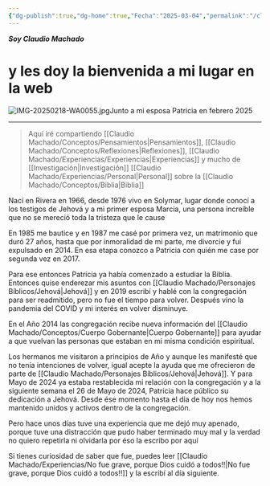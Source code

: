 ```yaml
---
{"dg-publish":true,"dg-home":true,"Fecha":"2025-03-04","permalink":"/claudio-machado/inicio/por-algo-hay-que-empezar/","tags":["gardenEntry"],"dgPassFrontmatter":true}
---
```



***Soy Claudio Machado***
# y les doy la bienvenida a mi lugar en la web


![IMG-20250218-WA0055.jpg](/img/user/Personal/Im%C3%A1genes/IMG-20250218-WA0055.jpg)Junto a mi esposa Patricia en febrero 2025

---

>Aquí iré compartiendo [[Claudio Machado/Conceptos/Pensamientos\|Pensamientos]], [[Claudio Machado/Conceptos/Reflexiones\|Reflexiones]], [[Claudio Machado/Experiencias/Experiencias\|Experiencias]] y mucho de [[Investigación\|Investigación]] [[Claudio Machado/Experiencias/Personal\|Personal]] sobre la [[Claudio Machado/Conceptos/Biblia\|Biblia]] 

Nací en Rivera en 1966, desde 1976 vivo en Solymar, lugar donde conocí a los testigos de Jehová y a mi primer esposa Marcia, una persona increíble que no se mereció toda la tristeza que le cause 

En 1985 me bautice y en 1987 me casé por primera vez,  un matrimonio que duró 27 años, hasta que por inmoralidad de mi parte, me divorcie y fuí expulsado en 2014. En esa etapa conozco a Patricia con quién me case por segunda vez en 2017.

Para ese entonces Patricia ya había comenzado a estudiar la Biblia. Entonces quise enderezar mis asuntos con [[Claudio Machado/Personajes Bíblicos/Jehová\|Jehová]] y en 2019 escribí y hablé con la congregación para ser readmitido, pero no fue el tiempo para volver. Después vino la pandemia del COVID y mi interés en volver disminuye. 

En el Año 2014 las congregación recibe nueva información del [[Claudio Machado/Conceptos/Cuerpo Gobernante\|Cuerpo Gobernante]] para ayudar a que vuelvan las personas que estaban en mi misma condición espiritual. 

Los hermanos me visitaron a principios de Año y aunque les manifesté que no tenía intenciones de volver, igual acepte la ayuda que me ofrecieron de parte de [[Claudio Machado/Personajes Bíblicos/Jehová\|Jehová]]. Y para Mayo de 2024 ya estaba restablecida mi relación con la congregación y a la siguiente semana el 26 de Mayo de 2024,  Patricia hace público su dedicación a Jehová. Desde ése momento hasta el día de hoy nos hemos mantenido unidos y activos dentro de la congregación. 

Pero hace unos días tuve una experiencia que me dejó muy apenado, porque tuve una distracción que pudo haber terminado muy mal y la verdad no quiero repetirla ni olvidarla por éso la escribo por aquí

Si tienes curiosidad de saber que fue, puedes leer [[Claudio Machado/Experiencias/No fue grave, porque Dios cuidó a todos!!\|No fue grave, porque Dios cuidó a todos!!]] y la escribí al día siguiente.


 

